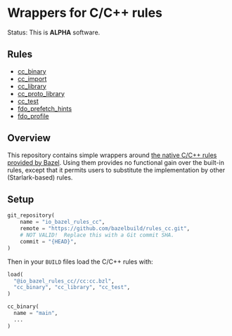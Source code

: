 # Wrappers for C/C++ rules

Status: This is **ALPHA** software.

## Rules

* [cc_binary](https://docs.bazel.build/versions/master/be/c-cpp.html#cc_binary)
* [cc_import](https://docs.bazel.build/versions/master/be/c-cpp.html#cc_import)
* [cc_library](https://docs.bazel.build/versions/master/be/c-cpp.html#cc_library)
* [cc_proto_library](https://docs.bazel.build/versions/master/be/c-cpp.html#cc_proto_library)
* [cc_test](https://docs.bazel.build/versions/master/be/c-cpp.html#cc_test)
* [fdo_prefetch_hints](https://docs.bazel.build/versions/master/be/c-cpp.html#fdo_prefetch_hints)
* [fdo_profile](https://docs.bazel.build/versions/master/be/c-cpp.html#fdo_profile)

## Overview

This repository contains simple wrappers around
[the native C/C++ rules provided by Bazel](https://docs.bazel.build/versions/master/be/c-cpp.html#cc_binary).
Using them provides no functional gain over the built-in rules, except
that it permits users to substitute the implementation by other
(Starlark-based) rules.

## Setup

```python
git_repository(
    name = "io_bazel_rules_cc",
    remote = "https://github.com/bazelbuild/rules_cc.git",
    # NOT VALID!  Replace this with a Git commit SHA.
    commit = "{HEAD}",
)
```

Then in your `BUILD` files load the C/C++ rules with:

``` python
load(
  "@io_bazel_rules_cc//cc:cc.bzl",
  "cc_binary", "cc_library", "cc_test",
)

cc_binary(
  name = "main",
  ...
)
```
